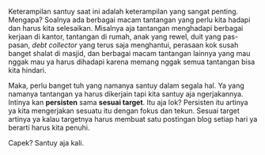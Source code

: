 Keterampilan santuy saat ini adalah keterampilan yang sangat penting. Mengapa? Soalnya ada berbagai macam tantangan yang perlu kita hadapi dan harus kita selesaikan. Misalnya aja tantangan menghadapi berbagai kerjaan di kantor, tantangan di rumah, anak yang rewel, duit yang pas-pasan, _debt collector_ yang terus saja menghantui, perasaan kok susah banget shalat di masjid, dan berbagai macam tantangan lainnya yang mau nggak mau ya harus dihadapi karena memang nggak semua tantangan bisa kita hindari.

Maka, perlu banget tuh yang namanya santuy dalam segala hal. Ya yang namanya tantangan ya harus dikerjain tapi kita santuy aja ngerjakannya. Intinya kan **persisten** sama **sesuai target**. Itu aja lok? Persisten itu artinya ya kita mengerjakan sesuatu itu dengan fokus dan tekun. Sesuai target artinya ya kalau targetnya harus membuat satu postingan blog setiap hari ya berarti harus kita penuhi.

Capek? Santuy aja kali.
